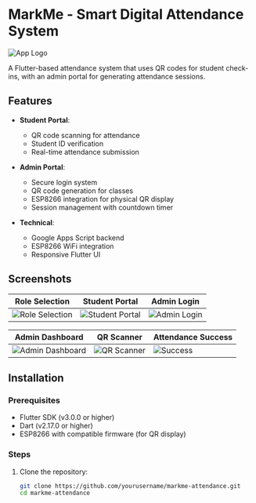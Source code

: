 # MarkMe - Smart Digital Attendance System

![App Logo](https://via.placeholder.com/150) <!-- Replace with your actual logo -->

A Flutter-based attendance system that uses QR codes for student check-ins, with an admin portal for generating attendance sessions.

## Features

- **Student Portal**:
  - QR code scanning for attendance
  - Student ID verification
  - Real-time attendance submission

- **Admin Portal**:
  - Secure login system
  - QR code generation for classes
  - ESP8266 integration for physical QR display
  - Session management with countdown timer

- **Technical**:
  - Google Apps Script backend
  - ESP8266 WiFi integration
  - Responsive Flutter UI

## Screenshots

| Role Selection | Student Portal | Admin Login |
|----------------|----------------|-------------|
| ![Role Selection](https://via.placeholder.com/300x600) | ![Student Portal](https://via.placeholder.com/300x600) | ![Admin Login](https://via.placeholder.com/300x600) |

| Admin Dashboard | QR Scanner | Attendance Success |
|-----------------|------------|-------------------|
| ![Admin Dashboard](https://via.placeholder.com/300x600) | ![QR Scanner](https://via.placeholder.com/300x600) | ![Success](https://via.placeholder.com/300x600) |

## Installation

### Prerequisites
- Flutter SDK (v3.0.0 or higher)
- Dart (v2.17.0 or higher)
- ESP8266 with compatible firmware (for QR display)

### Steps
1. Clone the repository:
   ```bash
   git clone https://github.com/yourusername/markme-attendance.git
   cd markme-attendance
